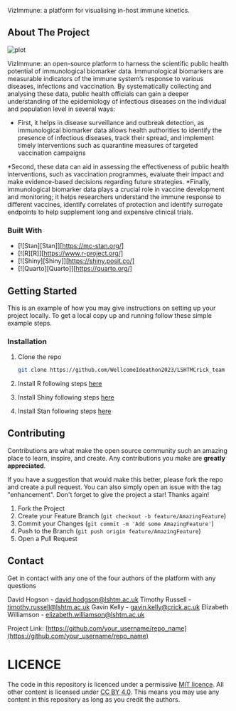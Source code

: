 VizImmune: a platform for visualising in-host immune kinetics.

## About The Project

![plot](https://github.com/WellcomeIdeathon2023/LSHTMCrick_team/tree/main/results/vizimmune_screenshot.png)

VizImmune: an open-source platform to harness the scientific public health potential of immunological biomarker data. Immunological biomarkers are measurable indicators of the immune system’s response to various diseases, infections and vaccination. By systematically collecting and analysing these data, public health officials can gain a deeper understanding of the epidemiology of infectious diseases on the individual and population level in several ways:

* First, it helps in disease surveillance and outbreak detection, as immunological biomarker data allows health authorities to identify the presence of infectious diseases, track their spread, and implement timely interventions such as quarantine measures of targeted vaccination campaigns

*Second, these data can aid in assessing the effectiveness of public health interventions, such as vaccination programmes, evaluate their impact and make evidence-based decisions regarding future strategies. 
*Finally, immunological biomarker data plays a crucial role in vaccine development and monitoring; it helps researchers understand the immune response to different vaccines, identify correlates of protection and identify surrogate endpoints to help supplement long and expensive clinical trials. 


### Built With

* [![Stan][Stan]][https://mc-stan.org/]
* [![R][R]][https://www.r-project.org/]
* [![Shiny][Shiny]][https://shiny.posit.co/]
* [![Quarto][Quarto]][https://quarto.org/]

<!-- GETTING STARTED -->
## Getting Started

This is an example of how you may give instructions on setting up your project locally.
To get a local copy up and running follow these simple example steps.

### Installation

1. Clone the repo
   ```sh
   git clone https://github.com/WellcomeIdeathon2023/LSHTMCrick_team
   ```
   
2. Install R following steps [here](https://cran.r-project.org/)

3. Install Shiny following steps [here](https://www.r-project.org/nosvn/pandoc/shiny.html)

4. Install Stan following steps [here](https://mc-stan.org/users/interfaces/)

## Contributing

Contributions are what make the open source community such an amazing place to learn, inspire, and create. Any contributions you make are **greatly appreciated**.

If you have a suggestion that would make this better, please fork the repo and create a pull request. You can also simply open an issue with the tag "enhancement".
Don't forget to give the project a star! Thanks again!

1. Fork the Project
2. Create your Feature Branch (`git checkout -b feature/AmazingFeature`)
3. Commit your Changes (`git commit -m 'Add some AmazingFeature'`)
4. Push to the Branch (`git push origin feature/AmazingFeature`)
5. Open a Pull Request

## Contact

Get in contact with any one of the four authors of the platform with any questions

David Hogson - david.hodgson@lshtm.ac.uk
Timothy Russell - timothy.russell@lshtm.ac.uk
Gavin Kelly - gavin.kelly@crick.ac.uk
Elizabeth Williamson - elizabeth.williamson@lshtm.ac.uk

Project Link: [https://github.com/your_username/repo_name](https://github.com/your_username/repo_name)

# LICENCE

The code in this repository is licenced under a permissive [MIT licence](https://opensource.org/licenses/MIT). All other content is licensed under [CC BY 4.0](https://creativecommons.org/licenses/by/4.0/). This means you may use any content in this repository as long as you credit the authors.
